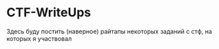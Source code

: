 # CTF-WriteUps
Здесь буду постить (наверное) райтапы некоторых заданий с стф, на которых я участвовал
